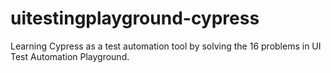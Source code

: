 # uitestingplayground-cypress
Learning Cypress as a test automation tool by solving the 16 problems in UI Test Automation Playground.
